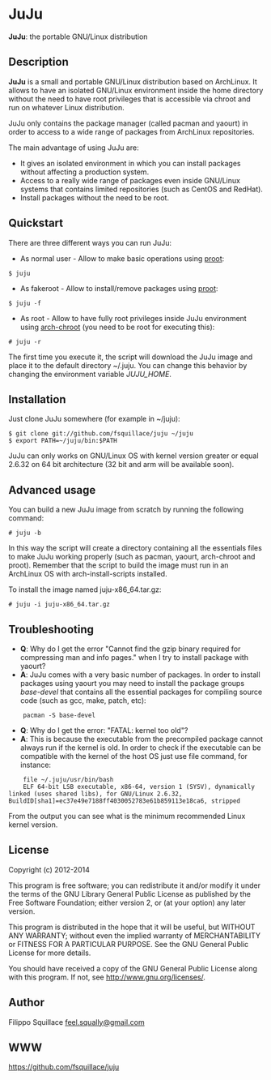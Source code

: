 JuJu
====
**JuJu**: the portable GNU/Linux distribution

Description
-----------
**JuJu** is a small and portable GNU/Linux distribution based on ArchLinux.
It allows to have an isolated GNU/Linux environment inside the home directory
without the need to have root privileges that is accessible via chroot and run
on whatever Linux distribution.

JuJu only contains the package manager (called pacman and yaourt) in order to access
to a wide range of packages from ArchLinux repositories.

The main advantage of using JuJu are:
- It gives an isolated environment in which you can install packages without affecting a production system.
- Access to a really wide range of packages even inside GNU/Linux systems that contains limited repositories (such as CentOS and RedHat).
- Install packages without the need to be root.

Quickstart
----------
There are three different ways you can run JuJu:

- As normal user - Allow to make basic operations using [proot](https://wiki.archlinux.org/index.php/Proot):
```
$ juju
```
- As fakeroot - Allow to install/remove packages using [proot](https://wiki.archlinux.org/index.php/Proot):
```
$ juju -f
```
- As root - Allow to have fully root privileges inside JuJu environment using [arch-chroot](https://wiki.archlinux.org/index.php/Chroot) (you need to be root for executing this):
```
# juju -r
```

The first time you execute it, the script will download the JuJu image and place it
to the default directory ~/.juju.
You can change this behavior by changing the environment variable *JUJU\_HOME*.

Installation
------------
Just clone JuJu somewhere (for example in ~/juju):

    $ git clone git://github.com/fsquillace/juju ~/juju
    $ export PATH=~/juju/bin:$PATH

JuJu can only works on GNU/Linux OS with kernel version greater or equal
2.6.32 on 64 bit architecture (32 bit and arm will be available soon).

Advanced usage
--------------
You can build a new JuJu image from scratch by running the following command:

    # juju -b

In this way the script will create a directory containing all the essentials
files to make JuJu working properly (such as pacman, yaourt, arch-chroot and proot).
Remember that the script to build the image must run in an ArchLinux OS with
arch-install-scripts installed.

To install the image named juju-x86\_64.tar.gz:

    # juju -i juju-x86_64.tar.gz

Troubleshooting
---------------
- **Q**: Why do I get the error "Cannot find the gzip binary required for compressing man and info pages." when I try to install package with yaourt?
- **A**: JuJu comes with a very basic number of packages.
In order to install packages using yaourt you may need to install the package groups *base-devel*
that contains all the essential packages for compiling source code (such as gcc, make, patch, etc):

```
    pacman -S base-devel
```

- **Q**: Why do I get the error: "FATAL: kernel too old"?
- **A**: This is because the executable from the precompiled package cannot
always run if the kernel is old.
In order to check if the executable can be compatible with the kernel of
the host OS just use file command, for instance:

```
    file ~/.juju/usr/bin/bash
    ELF 64-bit LSB executable, x86-64, version 1 (SYSV), dynamically linked (uses shared libs), for GNU/Linux 2.6.32, BuildID[sha1]=ec37e49e7188ff4030052783e61b859113e18ca6, stripped
```

From the output you can see what is the minimum recommended Linux kernel version.

License
-------
Copyright (c) 2012-2014

This program is free software; you can redistribute it and/or modify it
under the terms of the GNU Library General Public License as published
by the Free Software Foundation; either version 2, or (at your option)
any later version.

This program is distributed in the hope that it will be useful,
but WITHOUT ANY WARRANTY; without even the implied warranty of
MERCHANTABILITY or FITNESS FOR A PARTICULAR PURPOSE.  See the
GNU General Public License for more details.

You should have received a copy of the GNU General Public License
along with this program.  If not, see <http://www.gnu.org/licenses/>.

## Author
Filippo Squillace <feel.squally@gmail.com>

## WWW
https://github.com/fsquillace/juju
